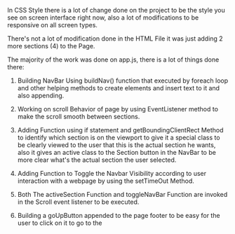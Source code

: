 In CSS Style there is a lot of change done on the project to be the style you see on screen interface right now, also a lot of modifications to be responsive on all screen types.

There's not a lot of modification done in the HTML File it was just adding 2 more sections (4) to the Page.

The majority of the work was done on app.js, there is a lot of things done there:

  1. Building NavBar Using buildNav() function that executed by foreach loop and other helping methods to create elements and insert text to it and also appending.

  2. Working on scroll Behavior of page by using EventListener method to make the scroll smooth between sections.

  3. Adding Function using if statement and getBoundingClientRect Method to identify which section is on the viewport to give it a special class to be clearly viewed to the user that this is the actual section he wants, also it gives an active class to the Section button in the NavBar to be more clear what's the actual section the user selected.

  4. Adding Function to Toggle the Navbar Visibility according to user interaction with a webpage by using the setTimeOut Method.

  5. Both The activeSection Function and toggleNavBar Function are invoked in the Scroll event listener to be executed.

  6. Building a goUpButton appended to the page footer to be easy for the user to click on it to go to the
